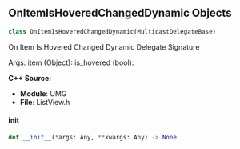 ## OnItemIsHoveredChangedDynamic Objects

```python
class OnItemIsHoveredChangedDynamic(MulticastDelegateBase)
```

On Item Is Hovered Changed Dynamic  Delegate Signature

Args:
    item (Object): 
    is_hovered (bool):

**C++ Source:**

- **Module**: UMG
- **File**: ListView.h

<a id="unreal.OnItemIsHoveredChangedDynamic.__init__"></a>

#### __init__

```python
def __init__(*args: Any, **kwargs: Any) -> None
```

<a id="unreal.OnListEntryGeneratedDynamic"></a>